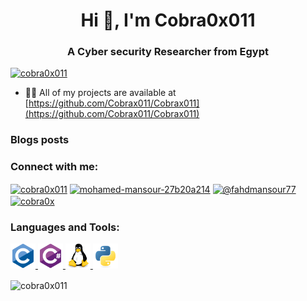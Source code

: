 <h1 align="center">Hi 👋, I'm Cobra0x011</h1>
<h3 align="center">A Cyber security Researcher from Egypt</h3>

<p align="left"> <a href="https://twitter.com/cobra0x011" target="blank"><img src="https://img.shields.io/twitter/follow/cobra0x011?logo=twitter&style=for-the-badge" alt="cobra0x011" /></a> </p>

- 👨‍💻 All of my projects are available at [https://github.com/Cobrax011/Cobrax011](https://github.com/Cobrax011/Cobrax011)

### Blogs posts
<!-- BLOG-POST-LIST:START -->
<!-- BLOG-POST-LIST:END -->

<h3 align="left">Connect with me:</h3>
<p align="left">
<a href="https://twitter.com/cobra0x011" target="blank"><img align="center" src="https://raw.githubusercontent.com/rahuldkjain/github-profile-readme-generator/master/src/images/icons/Social/twitter.svg" alt="cobra0x011" height="30" width="40" /></a>
<a href="https://linkedin.com/in/mohamed-mansour-27b20a214" target="blank"><img align="center" src="https://raw.githubusercontent.com/rahuldkjain/github-profile-readme-generator/master/src/images/icons/Social/linked-in-alt.svg" alt="mohamed-mansour-27b20a214" height="30" width="40" /></a>
<a href="https://medium.com/@fahdmansour77" target="blank"><img align="center" src="https://raw.githubusercontent.com/rahuldkjain/github-profile-readme-generator/master/src/images/icons/Social/medium.svg" alt="@fahdmansour77" height="30" width="40" /></a>
<a href="https://discord.gg/cobra0x" target="blank"><img align="center" src="https://raw.githubusercontent.com/rahuldkjain/github-profile-readme-generator/master/src/images/icons/Social/discord.svg" alt="cobra0x" height="30" width="40" /></a>
</p>

<h3 align="left">Languages and Tools:</h3>
<p align="left"> <a href="https://www.cprogramming.com/" target="_blank" rel="noreferrer"> <img src="https://raw.githubusercontent.com/devicons/devicon/master/icons/c/c-original.svg" alt="c" width="40" height="40"/> </a> <a href="https://www.w3schools.com/cs/" target="_blank" rel="noreferrer"> <img src="https://raw.githubusercontent.com/devicons/devicon/master/icons/csharp/csharp-original.svg" alt="csharp" width="40" height="40"/> </a> <a href="https://www.linux.org/" target="_blank" rel="noreferrer"> <img src="https://raw.githubusercontent.com/devicons/devicon/master/icons/linux/linux-original.svg" alt="linux" width="40" height="40"/> </a> <a href="https://www.python.org" target="_blank" rel="noreferrer"> <img src="https://raw.githubusercontent.com/devicons/devicon/master/icons/python/python-original.svg" alt="python" width="40" height="40"/> </a> </p>

<p><img align="center" src="https://github-readme-stats.vercel.app/api/top-langs?username=cobra0x011&show_icons=true&locale=en&layout=compact" alt="cobra0x011" /></p>

